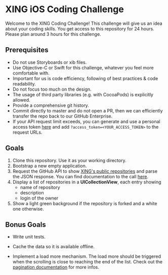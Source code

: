 XING iOS Coding Challenge
=========================

Welcome to the XING Coding Challenge! This challenge will give us an idea about your coding skills. You get access to this repository for 24 hours. Please plan around 3 hours for this challenge.


Prerequisites
----------------

- Do not use Storyboards or xib files.
- Use Objective-C or Swift for this challenge, whatever you feel more comfortable with.
- Important for us is code efficiency, following of best practices & code readability.
- Do not focus too much on the design.
- The usage of third party libraries (e.g. with CocoaPods) is explicitly allowed.
- Provide a comprehensive git history.
- Commit directly to master and do not open a PR, then we can efficiently transfer the repo back to our GitHub Enterprise.
- If your API request limit exceeds, you can generate and use a personal access token [here](https://github.com/settings/applications) and add `?access_token=<YOUR_ACCESS_TOKEN>` to the request URLs.


Goals
-----

1. Clone this repository. Use it as your working directory.
2. Bootstrap a new empty application.
3. Request the GitHub API to show [XING's public repositories][1] and parse the JSON response. You can find documentation to the call [here][3].
4. Display a list of repositories in a **UICollectionView**, each entry showing
    - name of repository
    - description
    - login of the owner
5. Show a light green background if the repository is forked and a white one otherwise.


Bonus Goals
------------

- Write unit tests.
- Cache the data so it is available offline.
- Implement a load more mechanism. The load more should be triggered when the scrolling is close to reaching the end of the list. Check out the [pagination documentation][2] for more infos.

  [1]: https://api.github.com/users/xing/repos
  [2]: https://developer.github.com/v3/#pagination
  [3]: https://developer.github.com/v3/repos/#list-organization-repositories
